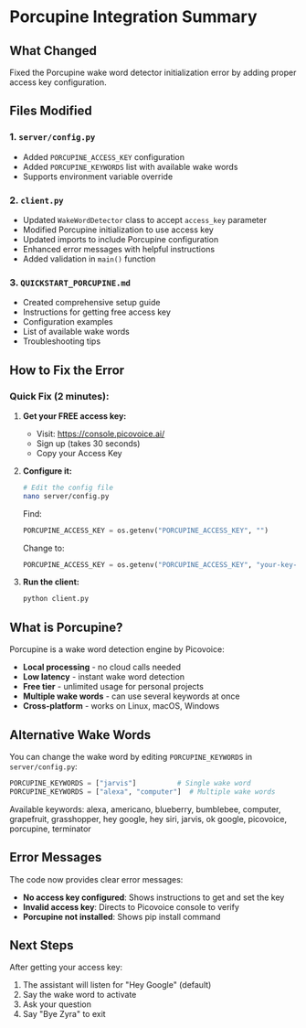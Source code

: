 # Porcupine Integration Summary

## What Changed

Fixed the Porcupine wake word detector initialization error by adding proper access key configuration.

## Files Modified

### 1. `server/config.py`
- Added `PORCUPINE_ACCESS_KEY` configuration
- Added `PORCUPINE_KEYWORDS` list with available wake words
- Supports environment variable override

### 2. `client.py`
- Updated `WakeWordDetector` class to accept `access_key` parameter
- Modified Porcupine initialization to use access key
- Updated imports to include Porcupine configuration
- Enhanced error messages with helpful instructions
- Added validation in `main()` function

### 3. `QUICKSTART_PORCUPINE.md`
- Created comprehensive setup guide
- Instructions for getting free access key
- Configuration examples
- List of available wake words
- Troubleshooting tips

## How to Fix the Error

### Quick Fix (2 minutes):

1. **Get your FREE access key:**
   - Visit: https://console.picovoice.ai/
   - Sign up (takes 30 seconds)
   - Copy your Access Key

2. **Configure it:**
   ```bash
   # Edit the config file
   nano server/config.py
   ```
   
   Find:
   ```python
   PORCUPINE_ACCESS_KEY = os.getenv("PORCUPINE_ACCESS_KEY", "")
   ```
   
   Change to:
   ```python
   PORCUPINE_ACCESS_KEY = os.getenv("PORCUPINE_ACCESS_KEY", "your-key-here")
   ```

3. **Run the client:**
   ```bash
   python client.py
   ```

## What is Porcupine?

Porcupine is a wake word detection engine by Picovoice:
- **Local processing** - no cloud calls needed
- **Low latency** - instant wake word detection
- **Free tier** - unlimited usage for personal projects
- **Multiple wake words** - can use several keywords at once
- **Cross-platform** - works on Linux, macOS, Windows

## Alternative Wake Words

You can change the wake word by editing `PORCUPINE_KEYWORDS` in `server/config.py`:

```python
PORCUPINE_KEYWORDS = ["jarvis"]          # Single wake word
PORCUPINE_KEYWORDS = ["alexa", "computer"]  # Multiple wake words
```

Available keywords: alexa, americano, blueberry, bumblebee, computer, grapefruit, grasshopper, hey google, hey siri, jarvis, ok google, picovoice, porcupine, terminator

## Error Messages

The code now provides clear error messages:

- **No access key configured**: Shows instructions to get and set the key
- **Invalid access key**: Directs to Picovoice console to verify
- **Porcupine not installed**: Shows pip install command

## Next Steps

After getting your access key:
1. The assistant will listen for "Hey Google" (default)
2. Say the wake word to activate
3. Ask your question
4. Say "Bye Zyra" to exit
